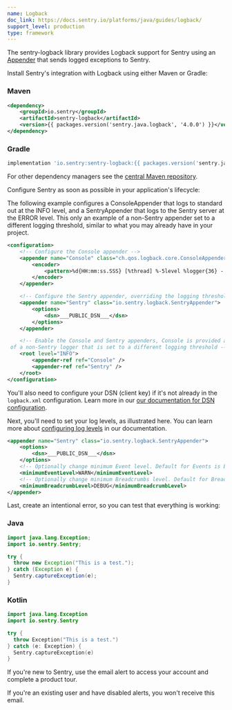 ```yaml
---
name: Logback
doc_link: https://docs.sentry.io/platforms/java/guides/logback/
support_level: production
type: framework
---
```


<Alert level="info">
   The sentry-logback library provides Logback support for Sentry using an <a href=https://logback.qos.ch/apidocs/ch/qos/logback/core/Appender.html>Appender</a> that sends logged exceptions to Sentry.
</Alert>

Install Sentry's integration with Logback using either Maven or Gradle:

### Maven

```xml
<dependency>
    <groupId>io.sentry</groupId>
    <artifactId>sentry-logback</artifactId>
    <version>{{ packages.version('sentry.java.logback', '4.0.0') }}</version>
</dependency>
```

### Gradle

```groovy
implementation 'io.sentry:sentry-logback:{{ packages.version('sentry.java.logback', '4.0.0') }}'
```

For other dependency managers see the [central Maven repository](https://search.maven.org/artifact/io.sentry/sentry-logback).

Configure Sentry as soon as possible in your application's lifecycle:

<Note>

The following example configures a ConsoleAppender that logs to standard out at the INFO level, and a SentryAppender that logs to the Sentry server at the ERROR level. This only an example of a non-Sentry appender set to a different logging threshold, similar to what you may already have in your project.

</Note>

```xml
<configuration>
    <!-- Configure the Console appender -->
    <appender name="Console" class="ch.qos.logback.core.ConsoleAppender">
        <encoder>
            <pattern>%d{HH:mm:ss.SSS} [%thread] %-5level %logger{36} - %msg%n</pattern>
        </encoder>
    </appender>

    <!-- Configure the Sentry appender, overriding the logging threshold to the WARN level -->
    <appender name="Sentry" class="io.sentry.logback.SentryAppender">
        <options>
            <dsn>___PUBLIC_DSN___</dsn>
        </options>
    </appender>

    <!-- Enable the Console and Sentry appenders, Console is provided as an example
 of a non-Sentry logger that is set to a different logging threshold -->
    <root level="INFO">
        <appender-ref ref="Console" />
        <appender-ref ref="Sentry" />
    </root>
</configuration>
```

You'll also need to configure your DSN (client key) if it's not already in the `logback.xml` configuration. Learn more in our <a href=https://docs.sentry.io/platforms/java/guides/logback/#dsn-configuration/>our documentation for DSN configuration</a>.

Next, you'll need to set your log levels, as illustrated here. You can learn more about <a href=https://docs.sentry.io/platforms/java/guides/logback/#minimum-log-level/>configuring log levels</a> in our documentation.

```xml
<appender name="Sentry" class="io.sentry.logback.SentryAppender">
    <options>
        <dsn>___PUBLIC_DSN___</dsn>
    </options>
    <!-- Optionally change minimum Event level. Default for Events is ERROR -->
    <minimumEventLevel>WARN</minimumEventLevel>
    <!-- Optionally change minimum Breadcrumbs level. Default for Breadcrumbs is INFO -->
    <minimumBreadcrumbLevel>DEBUG</minimumBreadcrumbLevel>
</appender>
```

Last, create an intentional error, so you can test that everything is working:

### Java

```java {tabTitle: Java}
import java.lang.Exception;
import io.sentry.Sentry;

try {
  throw new Exception("This is a test.");
} catch (Exception e) {
  Sentry.captureException(e);
}
```

### Kotlin

```kotlin
import java.lang.Exception
import io.sentry.Sentry

try {
  throw Exception("This is a test.")
} catch (e: Exception) {
  Sentry.captureException(e)
}
```

If you're new to Sentry, use the email alert to access your account and complete a product tour.

If you're an existing user and have disabled alerts, you won't receive this email.  

